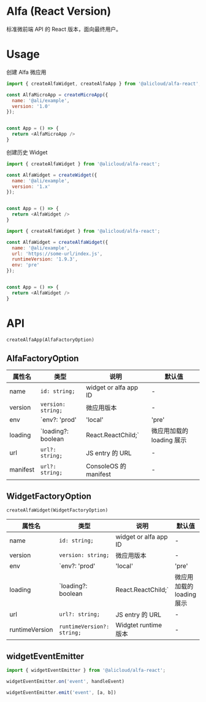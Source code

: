 # Alfa (React Version)

标准微前端 API 的 React 版本，面向最终用户。

# Usage

创建 Alfa 微应用

```javascript
import { createAlfaWidget, createAlfaApp } from '@alicloud/alfa-react';

const AlfaMicroApp = createMicroApp({
  name: '@ali/example',
  version: '1.0'
});


const App = () => {
  return <AlfaMicroApp />
}
```

创建历史 Widget

```javascript
import { createAlfaWidget } from '@alicloud/alfa-react';

const AlfaWidget = createWidget({
  name: '@ali/example',
  version: '1.x'
});


const App = () => {
  return <AlfaWidget />
}
```

```javascript
import { createAlfaWidget } from '@alicloud/alfa-react';

const AlfaWidget = createAlfaWidget({
  name: '@ali/example',
  url: 'https://some-url/index.js',
  runtimeVersion: '1.9.3',
  env: 'pre'
});


const App = () => {
  return <AlfaWidget />
}
```

# API

```createAlfaApp(AlfaFactoryOption)```

## AlfaFactoryOption

| 属性名         | 类型                                       | 说明                    | 默认值    |
| ------------- | ------------------------------------------ | ---------------------- | --------- |
| name            | `id: string;`                              | widget or alfa app ID  | -  |
| version       | `version: string;`                         | 微应用版本               | -  |
| env           | `env?: 'prod' | 'local' | 'pre' | 'daily'` | 当前环境                 | -  |
| loading       | `loading?: boolean | React.ReactChild;`    | 微应用加载的 loading 展示 | -  |
| url           | ```url?: string;```                        | JS entry 的 URL         | - |
| manifest      | ```url?: string;```                   | ConsoleOS 的 manifest         | - |

## WidgetFactoryOption

```createAlfaWidget(WidgetFactoryOption)```

| 属性名         | 类型                                       | 说明                    | 默认值    |
| ------------- | ------------------------------------------ | ---------------------- | --------- |
| name            | `id: string;`                              | widget or alfa app ID  | -  |
| version       | `version: string;`                         | 微应用版本               | -  |
| env           | `env?: 'prod' | 'local' | 'pre' | 'daily'` | 当前环境                 | -  |
| loading       | `loading?: boolean | React.ReactChild;`    | 微应用加载的 loading 展示 | -  |
| url           | ```url?: string;```                        | JS entry 的 URL         | - |
| runtimeVersion| ```runtimeVersion?: string;```             | Widgtet runtime 版本     | - |

## widgetEventEmitter

```javascript
import { widgetEventEmitter } from '@alicloud/alfa-react'; 

widgetEventEmitter.on('event', handleEvent)

widgetEventEmitter.emit('event', [a, b])
```


